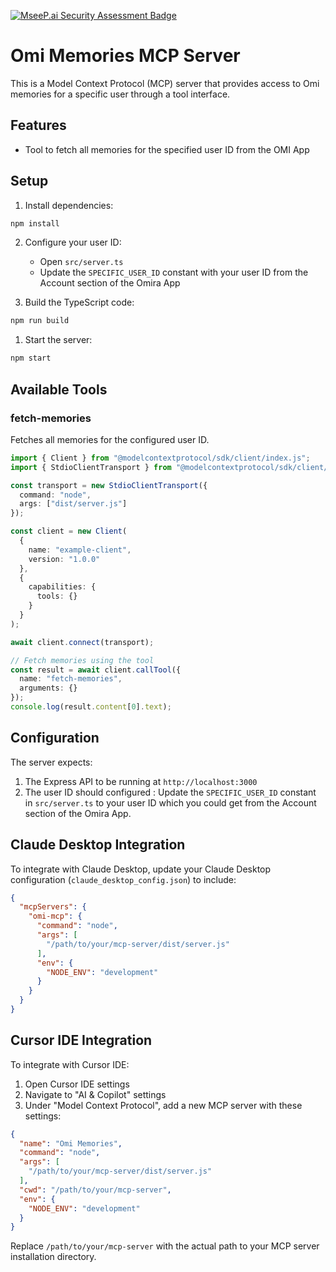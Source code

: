 [![MseeP.ai Security Assessment Badge](https://mseep.net/mseep-audited.png)](https://mseep.ai/app/ritesh2351235-omi-mcp)

# Omi Memories MCP Server

This is a Model Context Protocol (MCP) server that provides access to Omi memories for a specific user through a tool interface.

## Features

- Tool to fetch all memories for the specified user ID from the OMI App

## Setup

1. Install dependencies:
```bash
npm install
```
2. Configure your user ID:
   - Open `src/server.ts`
   - Update the `SPECIFIC_USER_ID` constant with your user ID from the Account section of the Omira App

3. Build the TypeScript code:
```bash
npm run build
```

1. Start the server:
```bash
npm start
```

## Available Tools

### fetch-memories
Fetches all memories for the configured user ID.

```typescript
import { Client } from "@modelcontextprotocol/sdk/client/index.js";
import { StdioClientTransport } from "@modelcontextprotocol/sdk/client/stdio.js";

const transport = new StdioClientTransport({
  command: "node",
  args: ["dist/server.js"]
});

const client = new Client(
  {
    name: "example-client",
    version: "1.0.0"
  },
  {
    capabilities: {
      tools: {}
    }
  }
);

await client.connect(transport);

// Fetch memories using the tool
const result = await client.callTool({
  name: "fetch-memories",
  arguments: {}
});
console.log(result.content[0].text);
```

## Configuration

The server expects:
1. The Express API to be running at `http://localhost:3000`
2. The user ID should configured : Update the `SPECIFIC_USER_ID` constant in `src/server.ts` to your user ID which you could get from the Account section of the Omira App. 

## Claude Desktop Integration

To integrate with Claude Desktop, update your Claude Desktop configuration (`claude_desktop_config.json`) to include:

```json
{
  "mcpServers": {
    "omi-mcp": {
      "command": "node",
      "args": [
        "/path/to/your/mcp-server/dist/server.js"
      ],
      "env": {
        "NODE_ENV": "development"
      }
    }
  }
} 
```
## Cursor IDE Integration

To integrate with Cursor IDE:

1. Open Cursor IDE settings
2. Navigate to "AI & Copilot" settings
3. Under "Model Context Protocol", add a new MCP server with these settings:
```json
{
  "name": "Omi Memories",
  "command": "node",
  "args": [
    "/path/to/your/mcp-server/dist/server.js"
  ],
  "cwd": "/path/to/your/mcp-server",
  "env": {
    "NODE_ENV": "development"
  }
}
```

Replace `/path/to/your/mcp-server` with the actual path to your MCP server installation directory.
